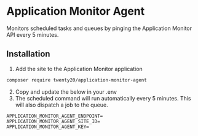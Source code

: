 # Application Monitor Agent

Monitors scheduled tasks and queues by pinging the Application Monitor API every 5 minutes.

## Installation

1. Add the site to the Application Monitor application

```bash
composer require twenty20/application-monitor-agent
```

2. Copy and update the below in your .env
3. The scheduled command will run automatically every 5 minutes. This will also dispatch a job to the queue.

```text
APPLICATION_MONITOR_AGENT_ENDPOINT=
APPLICATION_MONITOR_AGENT_SITE_ID=
APPLICATION_MONITOR_AGENT_KEY=
```
